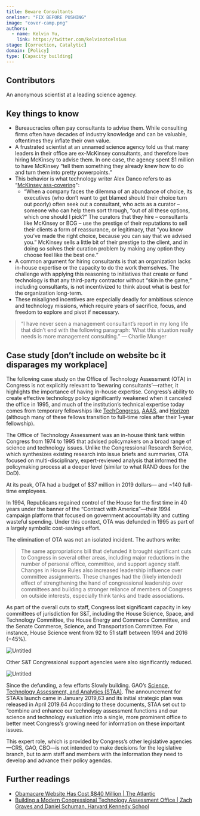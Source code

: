 ```yaml
---
title: Beware Consultants
oneliner: "FIX BEFORE PUSHING"
image: "cover-camp.png"
authors:
  - name: Kelvin Yu,
    link: https://twitter.com/kelvinotcelsius
stage: [Correction, Catalytic]
domain: [Policy]
type: [Capacity building]
---
```


## Contributors

An anonymous scientist at a leading science agency.

## Key things to know

- Bureaucracies often pay consultants to advise them. While consulting firms often have decades of industry knowledge and can be valuable, oftentimes they inflate their own value.
- A frustrated scientist at an unnamed science agency told us that many leaders in their office are ex-McKinsey consultants, and therefore love hiring McKinsey to advise them. In one case, the agency spent $1 million to have McKinsey “tell them something they already knew how to do and turn them into pretty powerpoints.”
- This behavior is what technology writer Alex Danco refers to as “[McKinsey ass-covering](https://alexdanco.com/2019/09/07/positional-scarcity/)":
  - “When a company faces the dilemma of an abundance of choice, its executives (who don’t want to get blamed should their choice turn out poorly) often seek out a consultant, who acts as a curator – someone who can help them sort through, “out of all these options, which one should I pick?” The curators that they hire – consultants like McKinsey or BCG – use the prestige of their reputations to sell their clients a form of reassurance, or legitimacy, that “you know you’ve made the right choice, because you can say that we advised you.” McKinsey sells a little bit of their prestige to the client, and in doing so solves their curation problem by making any option they choose feel like the best one.”
- A common argument for hiring consultants is that an organization lacks in-house expertise or the capacity to do the work themselves. The challenge with applying this reasoning to initiatives that create or fund technology is that any third-party contractor without “skin in the game,” including consultants, is not incentivized to think about what is best for the organization long-term.
- These misaligned incentives are especially deadly for ambitious science and technology missions, which require years of sacrifice, focus, and freedom to explore and pivot if necessary.

> “I have never seen a management consultant’s report in my long life that didn’t end with the following paragraph: ‘What this situation really needs is more management consulting.” — Charlie Munger

## Case study [don’t include on website bc it disparages my workplace]

The following case study on the Office of Technology Assessment (OTA) in Congress is not explicitly relevant to ‘bewaring consultants’—rather, it highlights the importance of having in-house expertise. Congress’s ability to create effective technology policy significantly weakened when it canceled the office in 1995, and much of the institution’s technical expertise today comes from temporary fellowships like [TechCongress](https://techcongress.io/), [AAAS](https://www.aaas.org/programs/science-technology-policy-fellowships), and [Horizon](https://www.horizonpublicservice.org/) (although many of these fellows transition to full-time roles after their 1-year fellowship).

The Office of Technology Assessment was an in-house think tank within Congress from 1974 to 1995 that advised policymakers on a broad range of science and technology issues. Unlike the Congressional Research Service, which synthesizes existing research into issue briefs and summaries, OTA focused on multi-disciplinary, expert-reviewed analysis that informed the policymaking process at a deeper level (similar to what RAND does for the DoD).

At its peak, OTA had a budget of $37 million in 2019 dollars— and ~140 full-time employees.

In 1994, Republicans regained control of the House for the first time in 40 years under the banner of the “Contract with America”—their 1994 campaign platform that focused on government accountability and cutting wasteful spending. Under this context, OTA was defunded in 1995 as part of a largely symbolic cost-savings effort.

The elimination of OTA was not an isolated incident. The authors write:

> The same appropriations bill that defunded it brought significant cuts to Congress in several other areas, including major reductions in the number of personal office, committee, and support agency staff. Changes in House Rules also increased leadership influence over committee assignments. These changes had the (likely intended) effect of strengthening the hand of congressional leadership over committees and building a stronger reliance of members of Congress on outside interests, especially think tanks and trade associations.

As part of the overall cuts to staff, Congress lost significant capacity in key committees of jurisdiction for S&T, including the House Science, Space, and Technology Committee, the House Energy and Commerce Committee, and the Senate Commerce, Science, and Transportation Committee. For instance, House Science went from 92 to 51 staff between 1994 and 2016 (−45%).

![Untitled](Beware%20Consultants%202038a1c79c9b41839a8f58f1fc2a5804/Untitled.png)

Other S&T Congressional support agencies were also significantly reduced.

![Untitled](Beware%20Consultants%202038a1c79c9b41839a8f58f1fc2a5804/Untitled%201.png)

Since the defunding, a few efforts Slowly building. GAO’s [Science, Technology Assessment, and Analytics (STAA)](https://www.gao.gov/about/careers/our-teams/STAA). The announcement for STAA’s launch came in January 2019,63 and its initial strategic plan was released in April 2019.64 According to these documents, STAA set out to “combine and enhance our technology assessment functions and our science and technology evaluation into a single, more prominent office to better meet Congress’s growing need for information on these important issues.

This expert role, which is provided by Congress’s other legislative agencies—CRS, GAO, CBO—is not intended to make decisions for the legislative branch, but to arm staff and members with the information they need to develop and advance their policy agendas.

## Further readings

- [Obamacare Website Has Cost $840 Million | The Atlantic](https://www.theatlantic.com/politics/archive/2014/07/obamacare-website-has-cost-840-million/440478/)
- [Building a Modern Congressional Technology Assessment Office | Zach Graves and Daniel Schuman, Harvard Kennedy School](https://ash.harvard.edu/files/ash/files/293408_hvd_ash_sciecne_tech_and_democracy_report.pdf)
